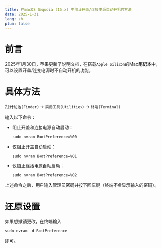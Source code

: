 ```yaml
---
title: 在macOS Sequoia (15.x) 中阻止开盖/连接电源自动开机的方法
date: 2025-1-31
lang: zh
plum: false
---
```


# 前言

2025年1月30日，苹果更新了说明文档，在搭载`Apple Silicon`的Mac**笔记本**中，可以设置开盖/连接电源时不自动开机的功能。

# 具体方法

打开`访达(Finder)` -> `实用工具(Utilities)` -> `终端(Terminal)`

输入以下命令：

- 阻止开盖和连接电源自动启动：
  ```shell
  sudo nvram BootPreference=%00
  ```

- 仅阻止开盖自动启动：
  ```shell
  sudo nvram BootPreference=%01
  ```

- 仅阻止连接电源自动启动：
  ```shell
  sudo nvram BootPreference=%02
  ```

上述命令之后，用户输入管理员密码并按下回车键（终端不会显示输入的密码）。

# 还原设置

如果想撤销更改，在终端输入 

```shell
sudo nvram -d BootPreference
```

即可。
